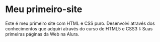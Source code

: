 # Meu primeiro-site

Este é meu primeiro site com HTML e CSS puro.
Desenvolvi através dos conhecimentos que adquiri através do curso de HTML5 e CSS3 I: Suas primeiras páginas da Web na Alura.
